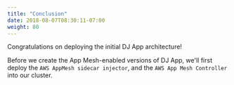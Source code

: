 ```yaml
---
title: "Conclusion"
date: 2018-08-07T08:30:11-07:00
weight: 80
---
```


Congratulations on deploying the initial DJ App architecture!  

Before we create the App Mesh-enabled versions of DJ App, we'll first deploy the `AWS AppMesh sidecar injector`, and the `AWS App Mesh Controller` into our cluster.

